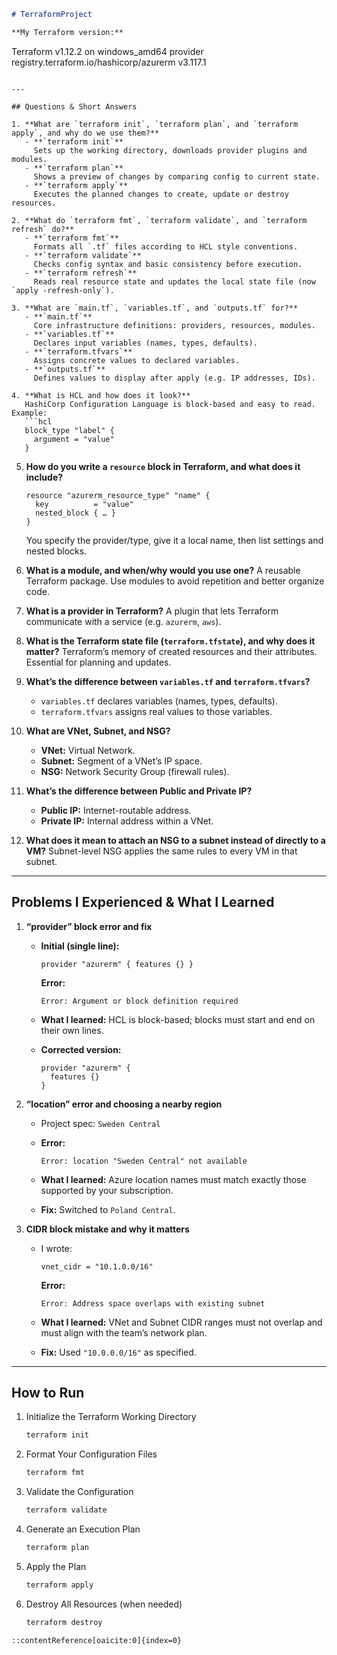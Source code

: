 ```markdown
# TerraformProject

**My Terraform version:**  
```

Terraform v1.12.2 on windows\_amd64
provider registry.terraform.io/hashicorp/azurerm v3.117.1

````

---

## Questions & Short Answers

1. **What are `terraform init`, `terraform plan`, and `terraform apply`, and why do we use them?**  
   - **`terraform init`**  
     Sets up the working directory, downloads provider plugins and modules.  
   - **`terraform plan`**  
     Shows a preview of changes by comparing config to current state.  
   - **`terraform apply`**  
     Executes the planned changes to create, update or destroy resources.  

2. **What do `terraform fmt`, `terraform validate`, and `terraform refresh` do?**  
   - **`terraform fmt`**  
     Formats all `.tf` files according to HCL style conventions.  
   - **`terraform validate`**  
     Checks config syntax and basic consistency before execution.  
   - **`terraform refresh`**  
     Reads real resource state and updates the local state file (now `apply -refresh-only`).  

3. **What are `main.tf`, `variables.tf`, and `outputs.tf` for?**  
   - **`main.tf`**  
     Core infrastructure definitions: providers, resources, modules.  
   - **`variables.tf`**  
     Declares input variables (names, types, defaults).  
   - **`terraform.tfvars`**  
     Assigns concrete values to declared variables.  
   - **`outputs.tf`**  
     Defines values to display after apply (e.g. IP addresses, IDs).  

4. **What is HCL and how does it look?**  
   HashiCorp Configuration Language is block-based and easy to read. Example:  
   ```hcl
   block_type "label" {
     argument = "value"
   }
````

5. **How do you write a `resource` block in Terraform, and what does it include?**

   ```hcl
   resource "azurerm_resource_type" "name" {
     key          = "value"
     nested_block { … }
   }
   ```

   You specify the provider/type, give it a local name, then list settings and nested blocks.

6. **What is a module, and when/why would you use one?**
   A reusable Terraform package. Use modules to avoid repetition and better organize code.

7. **What is a provider in Terraform?**
   A plugin that lets Terraform communicate with a service (e.g. `azurerm`, `aws`).

8. **What is the Terraform state file (`terraform.tfstate`), and why does it matter?**
   Terraform’s memory of created resources and their attributes. Essential for planning and updates.

9. **What’s the difference between `variables.tf` and `terraform.tfvars`?**

   * `variables.tf` declares variables (names, types, defaults).
   * `terraform.tfvars` assigns real values to those variables.

10. **What are VNet, Subnet, and NSG?**

    * **VNet:** Virtual Network.
    * **Subnet:** Segment of a VNet’s IP space.
    * **NSG:** Network Security Group (firewall rules).

11. **What’s the difference between Public and Private IP?**

    * **Public IP:** Internet-routable address.
    * **Private IP:** Internal address within a VNet.

12. **What does it mean to attach an NSG to a subnet instead of directly to a VM?**
    Subnet-level NSG applies the same rules to every VM in that subnet.

---

## Problems I Experienced & What I Learned

1. **“provider” block error and fix**

   * **Initial (single line):**

     ```hcl
     provider "azurerm" { features {} }
     ```

     **Error:**

     ```
     Error: Argument or block definition required
     ```
   * **What I learned:**
     HCL is block-based; blocks must start and end on their own lines.
   * **Corrected version:**

     ```hcl
     provider "azurerm" {
       features {}
     }
     ```

2. **“location” error and choosing a nearby region**

   * Project spec: `Sweden Central`
   * **Error:**

     ```
     Error: location "Sweden Central" not available
     ```
   * **What I learned:**
     Azure location names must match exactly those supported by your subscription.
   * **Fix:** Switched to `Poland Central`.

3. **CIDR block mistake and why it matters**

   * I wrote:

     ```hcl
     vnet_cidr = "10.1.0.0/16"
     ```

     **Error:**

     ```
     Error: Address space overlaps with existing subnet
     ```
   * **What I learned:**
     VNet and Subnet CIDR ranges must not overlap and must align with the team’s network plan.
   * **Fix:** Used `"10.0.0.0/16"` as specified.

---

## How to Run

1. Initialize the Terraform Working Directory

   ```bash
   terraform init
   ```

2. Format Your Configuration Files

   ```bash
   terraform fmt
   ```

3. Validate the Configuration

   ```bash
   terraform validate
   ```

4. Generate an Execution Plan

   ```bash
   terraform plan
   ```

5. Apply the Plan

   ```bash
   terraform apply
   ```

6. Destroy All Resources (when needed)

   ```bash
   terraform destroy
   ```

```
::contentReference[oaicite:0]{index=0}
```
